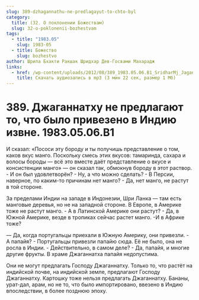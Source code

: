 ```yaml
---
slug: 389-dzhagannathu-ne-predlagayut-to-chto-byl
category:
  title: (32. О поклонении Божествам)
  slug: 32-o-poklonenii-bozhestvam
tags:
  - title: "1983.05"
    slug: 1983-05
  - title: Божество
    slug: bozhestvo
author: Шрила Бхакти Ракшак Шридхар Дев-Госвами Махарадж
links:
  - href: /wp-content/uploads/2012/08/389_1983.05.06.B1_SridharMj_Jaganathu_ne_predlogayut_to_chto_bylo_privezeno_v_indiyu_izvne.mp3
    title: Скачать аудиозапись в mp3 (3 мин 22 сек, размер 1 Мб)
---
```


# 389. Джаганнатху не предлагают то, что было привезено в Индию извне. 1983.05.06.B1

И сказал: «Пососи эту бороду и ты получишь представление о том, каков вкус манго. Поскольку смесь этих вкусов: тамаринда, сахара и волосы бороды — всё это вместе даёт представление о вкусе и консистенции манго» — он сказал так, обмокнув бороду в этот раствор. - И он был удовлетворён? - Ну, а что можно сделать? - В Персии, наверное, по каким-то причинам нет манго? - Да, нет манго, не растут в той стороне.

За пределами Индии на западе в Индонезии, Шри Ланка — там есть манговые деревья, но не на западной стороне. В Европе, в Америке тоже не растут манго. - А в Латинской Америке они растут? - Да, в Южной Америке, везде в тропиках сейчас растет манго. -И в Африке тоже?

— Да, когда португальцы приехали в Южную Америку, они привезли. - А папайя? - Португальцы привезли папайю сюда. Её не было, она не росла в Индии. - Действительно, в самом деле? - Да, папайя, и многие другие фрукты. В храме Джаганнатха папайя недопустима.

Они не могут предлагать Господу Джаганнатху. Только то, что растёт на индийской почве, на индийской земле, предлагают Господу Джаганнатху. Картошку тоже нельзя предлагать Джаганнатху. Бананы, урат-дал, арам, но не то, что было импортировано, ввезено в Индию впоследствии, в более позднюю эпоху.

